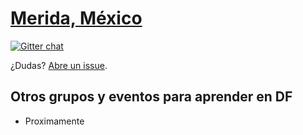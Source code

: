[Merida, México](http://nodeschool.io/merida/)
======

[![Gitter chat](https://badges.gitter.im/nodeschool/merida.png)](https://gitter.im/nodeschool/merida)

¿Dudas? [Abre un issue](https://github.com/nodeschool/merida/issues).

## Otros grupos y eventos para aprender en DF

- Proximamente